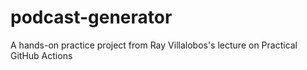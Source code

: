 # podcast-generator

A hands-on practice project from Ray Villalobos's lecture on Practical GitHub Actions


